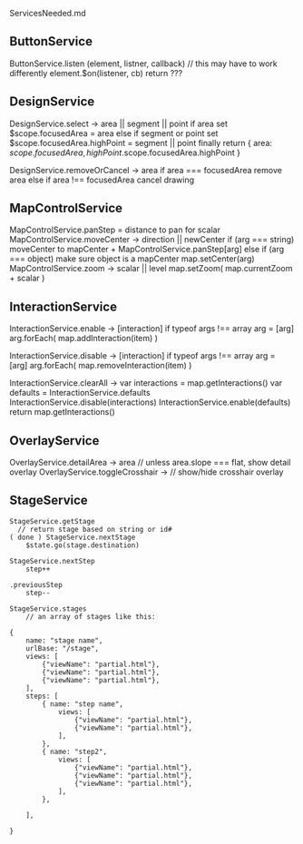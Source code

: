 ServicesNeeded.md

## ButtonService
ButtonService.listen (element, listner, callback) // this may have to work differently
	element.$on(listener, cb)
	return ???
## DesignService
DesignService.select -> area || segment || point
	if area
		set $scope.focusedArea = area
	else if segment or point
		set $scope.focusedArea.highPoint = segment || point
	finally
		return { area: $scope.focusedArea, highPoint.$scope.focusedArea.highPoint }

DesignService.removeOrCancel -> area
	if area === focusedArea
		remove area
	else if area !== focusedArea
		cancel drawing

## MapControlService
MapControlService.panStep = distance to pan for scalar
MapControlService.moveCenter -> direction || newCenter 
	if (arg === string) 
		moveCenter to mapCenter + MapControlService.panStep[arg]
	else if (arg === object) 
		make sure object is a mapCenter
		map.setCenter(arg)
MapControlService.zoom -> scalar || level
	map.setZoom( map.currentZoom + scalar )

## InteractionService
InteractionService.enable  -> [interaction]
	if typeof args !== array
		arg = [arg]
	arg.forEach( map.addInteraction(item) )

InteractionService.disable -> [interaction] 
	if typeof args !== array
		arg = [arg]
	arg.forEach( map.removeInteraction(item) )

InteractionService.clearAll ->
	var interactions = map.getInteractions()
	var defaults     = InteractionService.defaults
	InteractionService.disable(interactions)
	InteractionService.enable(defaults)
	return map.getInteractions()

## OverlayService
OverlayService.detailArea -> area
	// unless area.slope === flat, show detail overlay
OverlayService.toggleCrosshair -> 
	// show/hide crosshair overlay

## StageService
	StageService.getStage
	  // return stage based on string or id#
	( done ) StageService.nextStage
		$state.go(stage.destination)

	StageService.nextStep
		step++

	.previousStep
		step--

	StageService.stages 
		// an array of stages like this: 

	{
		name: "stage name",
		urlBase: "/stage",
		views: [
			{"viewName": "partial.html"},
			{"viewName": "partial.html"},
			{"viewName": "partial.html"}, 
		],
		steps: [
			{ name: "step name",
				views: [
					{"viewName": "partial.html"},
					{"viewName": "partial.html"},
				],
			},
			{ name: "step2",
				views: [
					{"viewName": "partial.html"},
					{"viewName": "partial.html"},
					{"viewName": "partial.html"},
				],
			},

		], 

	}






	